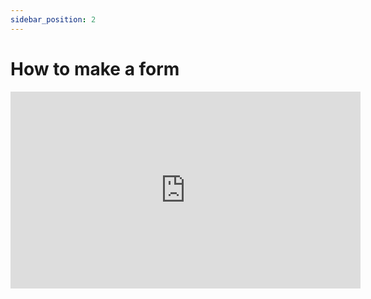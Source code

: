 ```yaml
---
sidebar_position: 2
---
```


# How to make a form

<iframe width="560" height="315" src="https://www.youtube.com/embed/wYx3ST35XTE" title="YouTube video player" frameborder="0" allow="accelerometer; autoplay; clipboard-write; encrypted-media; gyroscope; picture-in-picture" allowfullscreen></iframe>
